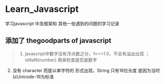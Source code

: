 # Learn_Javascript
学习javascript 中及框架和 其他一些遇到的问题的学习记录

## 添加了 thegoodparts of javascript 
> 1. javascript中数字没有浮点数之分，1===1.0，不会有溢出出现 ； isNaN(number) 用来检查是否是数字
  2. 没有 character 而是以单字符的 形式出现，String 只有16位长度 是因为当时以Unicode-16为标准
  
  
